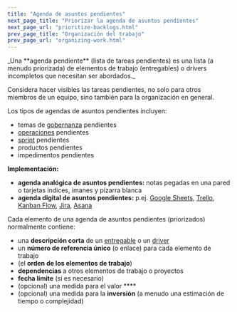 ```yaml
---
title: "Agenda de asuntos pendientes"
next_page_title: "Priorizar la agenda de asuntos pendientes"
next_page_url: "prioritize-backlogs.html"
prev_page_title: "Organización del trabajo"
prev_page_url: "organizing-work.html"
---
```



<div class="card summary"><div class="card-body">_Una **agenda pendiente** (lista de tareas pendientes) es una lista (a menudo priorizada) de elementos de trabajo (entregables) o drivers incompletos que necesitan ser abordados._
</div></div>

Considera hacer visibles las tareas pendientes, no solo para otros miembros de un equipo, sino también para la organización en general.

Los tipos de agendas de asuntos pendientes incluyen:

- temas de <a href="glossary.html#entry-governance" class="glossary-tooltip" data-toggle="tooltip" title="Gobernanza: El proceso de establecer objetivos y tomar y evolucionar decisiones que orientan a las personas hacia la consecución de dichos objetivos.">gobernanza</a> pendientes
- <a href="glossary.html#entry-operations" class="glossary-tooltip" data-toggle="tooltip" title="Operaciones: Hacer el trabajo y organizar actividades diarias dentro de las limitaciones definidas a través de la gobernanza.">operaciones</a> pendientes
- [sprint](planning-and-review-meetings.html) pendientes
- productos pendientes
- impedimentos pendientes

**Implementación:**

- **agenda analógica de asuntos pendientes:** notas pegadas en una pared o tarjetas índices, imanes y pizarra blanca
- **agenda digital de asuntos pendientes:** p.ej. [Google Sheets](https://www.google.com/sheets/about/), [Trello](https://trello.com/), [Kanban Flow](https://kanbanflow.com/), [Jira](https://www.atlassian.com/software/jira), [Asana](https://asana.com/)

Cada elemento de una agenda de asuntos pendientes (priorizados) normalmente contiene:

- una **descripción corta** de un <a href="glossary.html#entry-deliverable" class="glossary-tooltip" data-toggle="tooltip" title="Entregable: Un producto, servicio, componente o material proporcionado en respuesta a un conductor organizacional.">entregable</a> o un <a href="glossary.html#entry-organizational-driver" class="glossary-tooltip" data-toggle="tooltip" title="Motivante de la organización: Un motivante es la razón de una persona o grupo para responder a una situación específica. Un motivante es considerado un **motivante organizacional** si responder a este ayudaría a la organización generar valor, eliminar desperdicio o evitar consecuencias no deseadas.">driver</a>
- un **número de referencia único** (o enlace) para cada elemento de trabajo
- (el **orden de los elementos de trabajo**)
- **dependencias** a otros elementos de trabajo o proyectos
- **fecha límite** (si es necesario)
- (opcional) una medida para el valor ****
- (opcional) una medida para la **inversión** (a menudo una estimación de tiempo o complejidad)